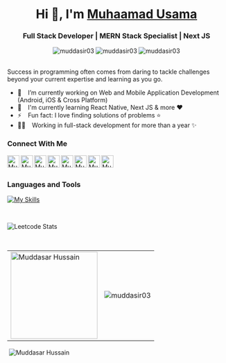 <h1 align="center"> Hi 👋, I'm <a href="/">Muhaamad Usama</a></h1>
<h3 align="center">Full Stack Developer | MERN Stack Specialist | Next JS  </h3>

<div class="row" align="center">
    <img src="https://img.shields.io/github/followers/muddasir03?label=Github%20Followers&style=for-the-badge" alt="muddasir03" />
    <img src="https://img.shields.io/github/stars/muddasir03?label=Github%20stars&style=for-the-badge" alt="muddasir03" />
    <img  src="https://komarev.com/ghpvc/?username=muddasir03&label=Profile Views&color=blue&style=for-the-badge" alt="muddasir03" />


</div>

<br />

Success in programming often comes from daring to tackle challenges beyond your current expertise and learning as you go.

- 🔭 &ensp; I’m currently working on Web and Mobile Application Development (Android, iOS & Cross Platform)
- 🌱 &ensp; I'm currently learning React Native, Next JS & more ❤️
- ⚡ &ensp; Fun fact: I love finding solutions of problems ⭐
- 👨‍💻  &ensp; Working in full-stack development for more than a year ✨

### Connect With Me

[<img align="left" alt="Muddasar Hussain | Website" target="blank" width="28px" src="https://firebasestorage.googleapis.com/v0/b/web-johannesmilke.appspot.com/o/other%2Fsocial%2Fwebsite.png?alt=media" />][website]
[<img align="left" alt="Muddasar Hussain | Gmail" width="28px" src="https://www.vectorlogo.zone/logos/gmail/gmail-tile.svg" />][mail]
[<img align="left" alt="Muddasar Hussain | Twitter" width="28px" src="https://www.vectorlogo.zone/logos/twitter/twitter-tile.svg" />][twitter]
[<img align="left" alt="Muddasar Hussain | Instagram" width="28px" src="https://www.vectorlogo.zone/logos/instagram/instagram-tile.svg" />][instagram]
[<img align="left" alt="Muddasar Hussain | Facebook" width="28px" src="https://www.vectorlogo.zone/logos/facebook/facebook-tile.svg" />][facebook]
[<img align="left" alt="Muddasar Hussain| Medium" width="28px" src="https://www.vectorlogo.zone/logos/medium/medium-tile.svg" />][medium]
[<img align="left" alt="Muddasar Hussain | Gmail" width="28px" src="https://www.vectorlogo.zone/logos/whatsapp/whatsapp-tile.svg" />][whatsapp]
[<img align="left" alt="Muddasar Hussain | Linkedin" width="28px" src="https://www.vectorlogo.zone/logos/linkedin/linkedin-tile.svg" />][linkedin]

<br />
<br />

### Languages and Tools
[![My Skills](https://skillicons.dev/icons?i=nodejs,react,js,git,github,vscode,bootstrap,electron,express,githubactions,graphql,materialui,mongodb,netlify,nextjs,postman,redux,tailwind,ts,html,css&theme=light)]([https://muddasar-portfolio.netlify.app/])

<br />

![Leetcode Stats](https://leetcard.jacoblin.cool/muddasir03)

<br /> 


 <table cellspacing="0" cellpadding="0" style="border:none;" align="center">
  <tr>
    <td>
    <img align="center" src="https://github-readme-stats.vercel.app/api/top-langs?username=muddasir03&show_icons=true&locale=en&layout=compact" alt="Muddasar Hussain" height="200px" />
    </td>
    <td>
      <img align="center" src="https://github-readme-streak-stats.herokuapp.com/?user=muddasir03&" alt="muddasir03" />
    </td>
   </tr>
</table> 
  <p>&nbsp;<img align="center" src="https://github-readme-stats.vercel.app/api?username=muddasir03&show_icons=true&locale=en" alt="Muddasar Hussain" /></p>

<br />
<br />
<br />

[website]: https://muddasar-portfolio.netlify.app/
[whatsapp]: https://wa.me/923114722746
[mail]: mailto:muddasarhussain739@gmail.com
[twitter]: https://twitter.com/moodijan03
[linkedin]: https://linkedin.com/in/muddasarhussain
[github]: https://github.com/muddasir03
[instagram]: https://www.instagram.com/moodijan83
[facebook]: https://www.facebook.com/mian.mudassar.37669/
[medium]: https://medium.com/@muddasir03
[vscode]: https://code.visualstudio.com
